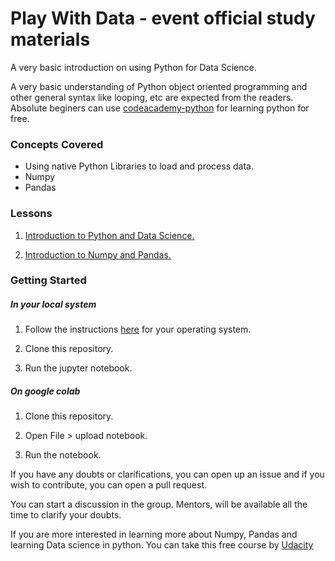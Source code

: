 # Play With Data - event official study materials

A very basic introduction on using Python for Data Science. 

A very basic understanding of Python object oriented programming and other general syntax like looping, etc are expected from the readers. Absolute beginers can use [codeacademy-python](https://www.codecademy.com/learn/learn-python) for learning python for free.

### Concepts Covered
- Using native Python Libraries to load and process data.
- Numpy
- Pandas

### Lessons
1) [Introduction to Python and Data Science.](https://github.com/schoolofaitvm/play-with-data/blob/master/1_Introduction%20to%20Python%20and%20Data%20Science.ipynb)

2) [Introduction to Numpy and Pandas.](https://github.com/schoolofaitvm/play-with-data/blob/master/2_Introduction%20to%20Numpy%20and%20Pandas.ipynb)

### Getting Started

##### In your local system
1) Follow the instructions [here](https://www.anaconda.com/download/#linux) for your operating system.

2) Clone this repository.

3) Run the jupyter notebook.

##### On google colab
1) Clone this repository.

2) Open File \> upload notebook.

3) Run the notebook.

If you have any doubts or clarifications, you can open up an issue and if you wish to contribute, you can open a pull request. 

You can start a discussion in the group. Mentors, will be available all the time to clarify your doubts.

If you are more interested in learning more about Numpy, Pandas and learning Data science in python. You can take this free course by [Udacity](https://classroom.udacity.com/courses/ud170-india)